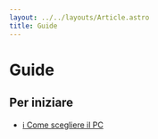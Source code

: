 ```yaml
---
layout: ../../layouts/Article.astro
title: Guide
---
```


# Guide

## Per iniziare

- [ℹ️ Come scegliere il PC](/guide/scelta-pc)
